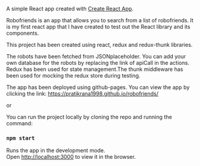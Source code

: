 A simple React app created with [Create React App](https://github.com/facebook/create-react-app).

Robofriends is an app that allows you to search from a list of robofriends. It is my first react app that I have created to test out the React library and its components.

This project has been created using react, redux and redux-thunk libraries.

The robots have been fetched from JSONplaceholder. You can add your own database for the robots by replacing the link of apiCall in the actions.
Redux has been used for state management.The thunk middleware has been used for mocking the redux store during testing.

The app has been deployed using github-pages.
You can view the app by clicking the link:
https://pratikrana1998.github.io/robofriends/

or

You can run the project locally by cloning the repo and running the command:

### `npm start`

Runs the app in the development mode.<br />
Open [http://localhost:3000](http://localhost:3000) to view it in the browser.









